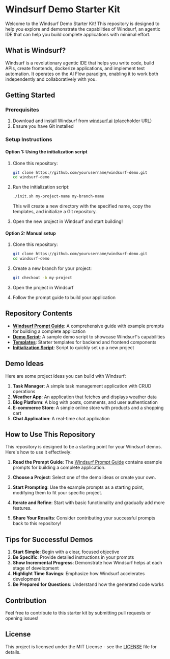 # Windsurf Demo Starter Kit

Welcome to the Windsurf Demo Starter Kit! This repository is designed to help you explore and demonstrate the capabilities of Windsurf, an agentic IDE that can help you build complete applications with minimal effort.

## What is Windsurf?

Windsurf is a revolutionary agentic IDE that helps you write code, build APIs, create frontends, dockerize applications, and implement test automation. It operates on the AI Flow paradigm, enabling it to work both independently and collaboratively with you.

## Getting Started

### Prerequisites

1. Download and install Windsurf from [windsurf.ai](https://windsurf.ai) (placeholder URL)
2. Ensure you have Git installed

### Setup Instructions

#### Option 1: Using the initialization script

1. Clone this repository:
   ```bash
   git clone https://github.com/yourusername/windsurf-demo.git
   cd windsurf-demo
   ```

2. Run the initialization script:
   ```bash
   ./init.sh my-project-name my-branch-name
   ```
   This will create a new directory with the specified name, copy the templates, and initialize a Git repository.

3. Open the new project in Windsurf and start building!

#### Option 2: Manual setup

1. Clone this repository:
   ```bash
   git clone https://github.com/yourusername/windsurf-demo.git
   cd windsurf-demo
   ```

2. Create a new branch for your project:
   ```bash
   git checkout -b my-project
   ```

3. Open the project in Windsurf

4. Follow the prompt guide to build your application

## Repository Contents

- [**Windsurf Prompt Guide**](./windsurf_prompt_guide.md): A comprehensive guide with example prompts for building a complete application
- [**Demo Script**](./demo_script.md): A sample demo script to showcase Windsurf's capabilities
- [**Templates**](./templates/): Starter templates for backend and frontend components
- [**Initialization Script**](./init.sh): Script to quickly set up a new project

## Demo Ideas

Here are some project ideas you can build with Windsurf:

1. **Task Manager**: A simple task management application with CRUD operations
2. **Weather App**: An application that fetches and displays weather data
3. **Blog Platform**: A blog with posts, comments, and user authentication
4. **E-commerce Store**: A simple online store with products and a shopping cart
5. **Chat Application**: A real-time chat application

## How to Use This Repository

This repository is designed to be a starting point for your Windsurf demos. Here's how to use it effectively:

1. **Read the Prompt Guide**: The [Windsurf Prompt Guide](./windsurf_prompt_guide.md) contains example prompts for building a complete application.

2. **Choose a Project**: Select one of the demo ideas or create your own.

3. **Start Prompting**: Use the example prompts as a starting point, modifying them to fit your specific project.

4. **Iterate and Refine**: Start with basic functionality and gradually add more features.

5. **Share Your Results**: Consider contributing your successful prompts back to this repository!

## Tips for Successful Demos

1. **Start Simple**: Begin with a clear, focused objective
2. **Be Specific**: Provide detailed instructions in your prompts
3. **Show Incremental Progress**: Demonstrate how Windsurf helps at each stage of development
4. **Highlight Time Savings**: Emphasize how Windsurf accelerates development
5. **Be Prepared for Questions**: Understand how the generated code works

## Contribution

Feel free to contribute to this starter kit by submitting pull requests or opening issues!

## License

This project is licensed under the MIT License - see the [LICENSE](./LICENSE) file for details.
